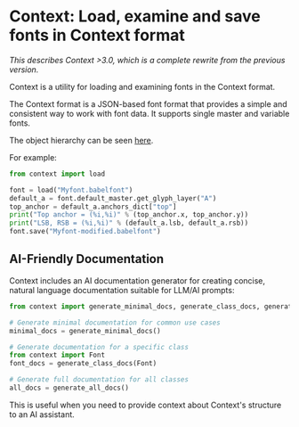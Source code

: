 # Context: Load, examine and save fonts in Context format

*This describes Context >3.0, which is a complete rewrite from the previous version.*

Context is a utility for loading and examining fonts in the Context format.

The Context format is a JSON-based font format that provides a simple and
consistent way to work with font data. It supports single master and variable fonts.

The object hierarchy can be seen [here](docs/Font.md).

For example:

```python
from context import load

font = load("Myfont.babelfont")
default_a = font.default_master.get_glyph_layer("A")
top_anchor = default_a.anchors_dict["top"]
print("Top anchor = (%i,%i)" % (top_anchor.x, top_anchor.y))
print("LSB, RSB = (%i,%i)" % (default_a.lsb, default_a.rsb))
font.save("Myfont-modified.babelfont")
```

## AI-Friendly Documentation

Context includes an AI documentation generator for creating concise, natural language
documentation suitable for LLM/AI prompts:

```python
from context import generate_minimal_docs, generate_class_docs, generate_all_docs

# Generate minimal documentation for common use cases
minimal_docs = generate_minimal_docs()

# Generate documentation for a specific class
from context import Font
font_docs = generate_class_docs(Font)

# Generate full documentation for all classes
all_docs = generate_all_docs()
```

This is useful when you need to provide context about Context's structure to an AI assistant.

